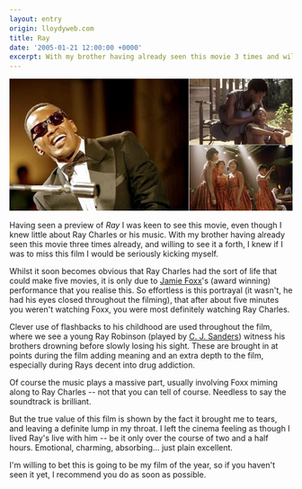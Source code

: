 ```yaml
---
layout: entry
origin: lloydyweb.com
title: Ray
date: '2005-01-21 12:00:00 +0000'
excerpt: With my brother having already seen this movie 3 times and willing to see it again, I knew if I was to miss this film I would be kicking myself.
---
```

![Scenes from Ray](/assets/images/2005/01/ray.jpg)

Having seen a preview of <cite>Ray</cite> I was keen to see this movie, even though I knew little about Ray Charles or his music. With my brother having already seen this movie three times already, and willing to see it a forth, I knew if I was to miss this film I would be seriously kicking myself.

Whilst it soon becomes obvious that Ray Charles had the sort of life that could make five movies, it is only due to [Jamie Foxx][1]'s (award winning) performance that you realise this. So effortless is this portrayal (it wasn't, he had his eyes closed throughout the filming), that after about five minutes you weren't watching Foxx, you were most definitely watching Ray Charles.

Clever use of flashbacks to his childhood are used throughout the film, where we see a young Ray Robinson (played by [C. J. Sanders][2]) witness his brothers drowning before slowly losing his sight. These are brought in at points during the film adding meaning and an extra depth to the film, especially during Rays decent into drug addiction.

Of course the music plays a massive part, usually involving Foxx miming along to Ray Charles -- not that you can tell of course. Needless to say the soundtrack is brilliant.

But the true value of this film is shown by the fact it brought me to tears, and leaving a definite lump in my throat. I left the cinema feeling as though I lived Ray's live with him -- be it only over the course of two and a half hours. Emotional, charming, absorbing... just plain excellent.

I'm willing to bet this is going to be my film of the year, so if you haven't seen it yet, I recommend you do as soon as possible.

[1]: http://www.imdb.com/name/nm0004937/
[2]: http://www.imdb.com/name/nm1468486/